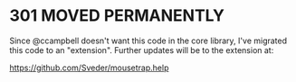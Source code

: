 # 301 MOVED PERMANENTLY

Since @ccampbell doesn't want this code in the core library, I've migrated this code to an "extension". Further
updates will be to the extension at:

https://github.com/Sveder/mousetrap.help